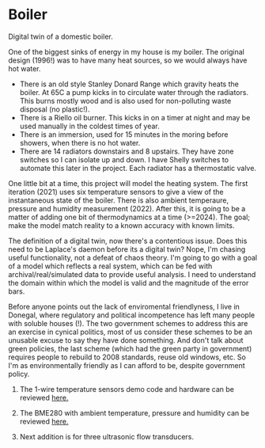 # Boiler
Digital twin of a domestic boiler.

One of the biggest sinks of energy in my house is my boiler. The original design (1996!) was to have many heat sources, so we would always have hot water. 

- There is an old style Stanley Donard Range which gravity heats the boiler. At 65C a pump kicks in to circulate water through the radiators. This burns mostly wood and is also used for non-polluting waste disposal (no plastic!).
- There is a Riello oil burner. This kicks in on a timer at night and may be used manually in the coldest times of year.
- There is an immersion, used for 15 minutes in the moring before showers, when there is no hot water.
- There are 14 radiators downstairs and 8 upstairs. They have zone switches so I can isolate up and down. I have Shelly switches to automate this later in the project. Each radiator has a thermostatic valve.

One little bit at a time, this project will model the heating system.
The first iteration (2021) uses six temperature sensors to give a view of the instantaneous state of the boiler.
There is also ambient temperaure, pressure and humidity measurement (2022).
After this, it is going to be a matter of adding one bit of thermodynamics at a time (>=2024).
The goal; make the model match reality to a known accuracy with known limits.

The definition of a digital twin, now there's a contentious issue. Does this need to be Laplace's daemon before its a digital twin? Nope, I'm chasing useful functionality, not a defeat of chaos theory.
I'm going to go with a goal of a model which reflects a real system, which can be fed with archival/real/simulated data to provide useful analysis. I need to understand the domain within which the model is valid and the magnitude of the error bars.

Before anyone points out the lack of enviromental friendlyness, I live in Donegal, where regulatory and political incompetence has left many people with soluble houses (!).
The two government schemes to address this are an exercise in cynical politics, most of us consider these schemes to be an unusable excuse to say they have done something.
And don't talk about green policies, the last scheme (which had the green party in government) requires people to rebuild to 2008 standards, reuse old windows, etc.
So I'm as environmentally friendly as I can afford to be, despite government policy.

1. The 1-wire temperature sensors demo code and hardware can be reviewed 
[here.](https://github.com/JohnORaw/DS18B20)

2. The BME280 with ambient temperature, pressure and humidity can be reviewed
[here.](https://github.com/JohnORaw/BME280)

3. Next addition is for three ultrasonic flow transducers.
